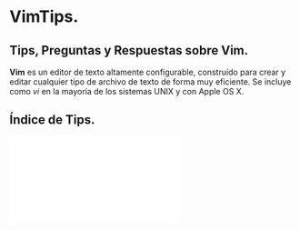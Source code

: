 # VimTips.
## Tips, Preguntas y Respuestas sobre Vim.

**Vim** es un editor de texto altamente configurable, construído para crear y editar cualquier tipo de archivo de texto de forma muy eficiente. Se incluye como *vi* en la mayoría de los sistemas UNIX y con Apple OS X.

## Índice de Tips.

![001 - Emparejado de símbolos.](001_VimTip.md)
